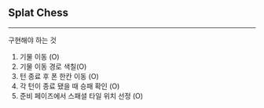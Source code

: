 ## Splat Chess

---

구현해야 하는 것
1. 기물 이동 (O)
2. 기물 이동 경로 색칠(O)
3. 턴 종료 후 폰 한칸 이동 (O)
4. 각 턴이 종료 됐을 때 승패 확인 (O)
5. 준비 페이즈에서 스패셜 타일 위치 선정 (O)

